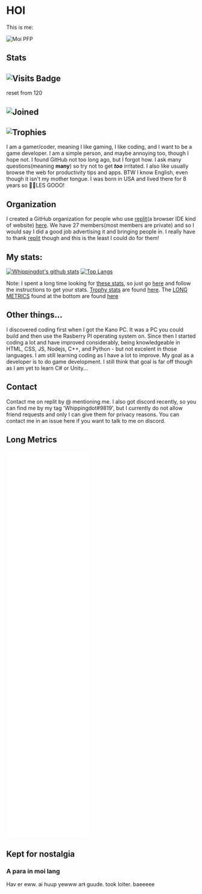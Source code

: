 # HOI

This is me:

![Moi PFP](https://user-images.githubusercontent.com/64354499/111429939-aeb89380-871f-11eb-909d-051bd73e4b4e.png)

## Stats
  <h2> <img alt="Visits Badge" src="https://myviewcounts.rayhanadev.repl.co/viewcount/Whippingdots.png"> </h2> reset from 120
  <h2> <img alt="Joined" src="https://github-profile-trophy.vercel.app/?username=Whippingdot&theme=darkhub&title=Joined2020&no-frame=true"> </h2>
  <h2> <img alt="Trophies" src="https://github-profile-trophy.vercel.app/?username=Whippingdot&theme=darkhub&title=Commit,Followers,Issues,Stars,PullRequest,Repositories&column=3&row=2&margin-w=10&margin-h=10&no-frame=true"> </h2>

I am a gamer/coder, meaning I like gaming, I like coding, and I want to be a game developer. I am a simple person, and maybe annoying too, though I hope not. I found GitHub not too long ago, but I forgot how. I ask many questions(meaning **many**) so try not to get **_too_** irritated. I also like usually browse the web for productivity tips and apps. BTW I know English, even though it isn't my mother tongue. I was born in USA and lived there for 8 years so 🎉🎉LES GOOO!

## Organization

I created a GitHub organization for people who use [replit](https://replit.com)(a browser IDE kind of website) [here](https://github.com/Repl-it-Coders). We have 27 members(most members are private) and so I would say I did a good job advertising it and bringing people in. I really have to thank [replit](https://replit.com) though and this is the least I could do for them!

## My stats:

[![Whippingdot's github stats](https://github-readme-stats.vercel.app/api?username=Whippingdot&count_private=true&show_icons=true&hide_border=true&text_color=613F75&title_color=7FEFBD&icon_color=574AE2&bg_color=111344&cache_seconds=86400&local=en&show_owner=true)](https://github.com/anuraghazra/github-readme-stats)
[![Top Langs](https://github-readme-stats.vercel.app/api/top-langs/?username=Whippingdot&langs_count=10&hide_border=true&text_color=613F75&title_color=7FEFBD&icon_color=574AE2&bg_color=111344&cache_seconds=86400&local=en&show_owner=true)](https://github.com/anuraghazra/github-readme-stats)

Note: I spent a long time looking for [these stats](https://github.com/whippingdot/whippingdot#My-stats), so just go [here](https://github.com/anuraghazra/github-readme-stats) and follow the instructions to get your stats. [Trophy stats](https://github.com/whippingdot/whippingdot#Stats) are found [here](https://github.com/ryo-ma/github-profile-trophy). The [LONG METRICS](https://github.com/whippingdot/whippingdot#Long-Metrics) found at the bottom are found [here](https://github.com/lowlighter/metrics)

## Other things...

I discovered coding first when I got the Kano PC. It was a PC you could build and then use the Rasberry PI operating system on. Since then I started coding a lot and have improved considerably, being knowledgeable in HTML, CSS, JS, Nodejs, C++, and Python - but not excelent in those languages. I am still learning coding as I have a lot to improve. My goal as a developer is to do game development. I still think that goal is far off though as I am yet to learn C# or Unity...

## Contact

Contact me on replit by @ mentioning me. I also got discord recently, so you can find me by my tag 'Whippingdot#9819', but I currently do not allow friend requests and only I can give them for privacy reasons. You can contact me in an issue here if you want to talk to me on discord.


## Long Metrics

![Metrics](https://github.com/whippingdot/whippingdot/blob/main/github-metrics.svg)



## Kept for nostalgia

### A para in moi lang

Hav er eww. ai huup yewww ar~~t~~ guude. took loiter. baeeeee
